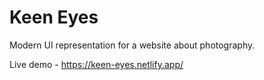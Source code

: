 # Keen Eyes

Modern UI representation for a website about photography.

Live demo - https://keen-eyes.netlify.app/
